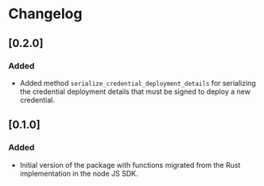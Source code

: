 # Changelog 

## [0.2.0]

### Added

- Added method `serialize_credential_deployment_details` for serializing the credential deployment details that must be signed to deploy a new credential.

## [0.1.0]

### Added

- Initial version of the package with functions migrated from the Rust implementation in the node JS SDK.
